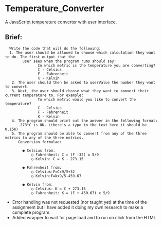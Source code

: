 # Temperature_Converter
A JavaScript temperature converter with user interface.

## Brief:
      Write the code that will do the following:
      1. The user should be allowed to choose which calculation they want to do. The first output that the 
            user sees when the program runs should say:
                   In which metric is the temperature you are converting?
                   C - Celsius
                   F - Fahrenheit
                   K - Kelvin
       2. The user should then be asked to userValue the number they want to convert.
       3. Next, the user should choose what they want to convert their current temperature to. For example:
                   To which metric would you like to convert the temperature?
                   C - Celsius
                   F - Fahrenheit
                   K - Kelvin
       4. The program should print out the answer in the following format:
          -273°C is 0K. (there's a typo in the text here it should be 0.15K)
       5. The program should be able to convert from any of the three metrics to any of the three metrics.
          Conversion formulae:
    
            ● Celsius from:
                ○ Fahrenheit: C = (F -32) x 5/9
                ○ Kelvin: C = K - 273.15

            ● Fahrenheit from:
                ○ Celsius:F=Cx9/5+32
                ○ Kelvin:F=kx9/5-459.67

            ● Kelvin from:
                ○ Celsius: K = C + 273.15
                ○ Fahrenheit: K = (F + 459.67) x 5/9



- Error handling was not requested (nor taught yet) at the time of the assignment but I have added it doing my own research to make a complete program.
- Added wrapper to wait for page load and to run on click from the HTML
